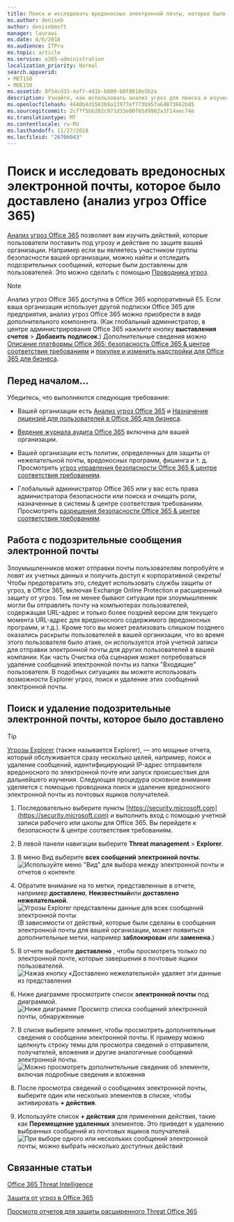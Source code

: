 ```yaml
---
title: Поиск и исследовать вредоносных электронной почты, которое было доставлено (анализ угроз Office 365)
ms.author: deniseb
author: denisebmsft
manager: laurawi
ms.date: 8/6/2018
ms.audience: ITPro
ms.topic: article
ms.service: o365-administration
localization_priority: Normal
search.appverid:
- MET150
- MOE150
ms.assetid: 8f54cd33-4af7-4d1b-b800-68f8818e5b2a
description: Узнайте, как использовать анализ угроз для поиска и изучения вредоносного по электронной почте.
ms.openlocfilehash: 4440b4d1503b9a13977ef773b95fa64873662b85
ms.sourcegitcommit: 2cf7f5bb282c971d33e00f65d9982a3f14aec74e
ms.translationtype: MT
ms.contentlocale: ru-RU
ms.lasthandoff: 11/27/2018
ms.locfileid: "26706043"
---
```

# <a name="find-and-investigate-malicious-email-that-was-delivered-office-365-threat-intelligence"></a>Поиск и исследовать вредоносных электронной почты, которое было доставлено (анализ угроз Office 365)

[Анализ угроз Office 365](office-365-ti.md) позволяет вам изучить действий, которые пользователи поставить под угрозу и действие по защите вашей организации. Например если вы являетесь участником группы безопасности вашей организации, можно найти и отследить подозрительных сообщений, которые были доставлены для пользователей. Это можно сделать с помощью [Проводника угроз](get-started-with-ti.md#threat-explorer).
  
> [!NOTE]
> Анализ угроз Office 365 доступна в Office 365 корпоративный E5. Если ваша организация использует другой подписки Office 365 для предприятия, анализ угроз Office 365 можно приобрести в виде дополнительного компонента. (Как глобальный администратор, в центре администрирования Office 365 нажмите кнопку **выставления счетов** \> **Добавить подписок**.) Дополнительные сведения можно [Описание платформы Office 365: безопасность Office 365 &amp; центре соответствия требованиям](https://technet.microsoft.com/en-us/library/dn933793.aspx) и [покупке и изменить надстройки для Office 365 для бизнеса](https://support.office.com/article/4e7b57d6-b93b-457d-aecd-0ea58bff07a6). 
  
## <a name="before-you-begin"></a>Перед началом...

Убедитесь, что выполняются следующие требования:
  
- Вашей организации есть [Анализ угроз Office 365](office-365-ti.md) и [Назначение лицензий для пользователей в Office 365 для бизнеса](https://support.office.com/article/997596b5-4173-4627-b915-36abac6786dc).
    
- [Ведение журнала аудита Office 365](turn-audit-log-search-on-or-off.md) включена для вашей организации. 
    
- Вашей организации есть политик, определенных для защиты от нежелательной почты, вредоносных программ, фишинга и т. д. Просмотреть [угроз управления безопасности Office 365 &amp; центре соответствия требованиям](threat-management.md).
    
- Глобальный администратор Office 365 или у вас есть права администратора безопасности или поиска и очищать роли, назначенные в системы &amp; центре соответствия требованиям. Просмотреть [разрешения безопасности Office 365 &amp; центре соответствия требованиям](permissions-in-the-security-and-compliance-center.md).
    
## <a name="dealing-with-suspicious-emails"></a>Работа с подозрительные сообщения электронной почты

Злоумышленников может отправки почты пользователям попробуйте и ловят их учетных данных и получить доступ к корпоративной секреты! Чтобы предотвратить это, следует использовать службы защиты от угроз, в Office 365, включая Exchange Online Protection и расширенный защиту от угроз. Тем не менее бывают ситуации при злоумышленник могли бы отправлять почту на компьютерах пользователей, содержащая URL-адрес и только более поздней версии для текущего момента URL-адрес для вредоносного содержимого (вредоносных программ, и т.д.). Кроме того вы может реализовать слишком позднего оказались раскрыты пользователей в вашей организации, что во время этого пользователя было атаке, он используется этой учетной записи для отправки электронной почты для других пользователей в вашей компании. Как часть Очистка оба сценария может потребоваться удаление сообщений электронной почты из папки "Входящие" пользователя. В подобных ситуациях вы можете использовать возможности Explorer угроз, поиск и удаление этих сообщений электронной почты.
  
## <a name="find-and-delete-suspicious-email-that-was-delivered"></a>Поиск и удаление подозрительные электронной почты, которое было доставлено

> [!TIP]
> [Угрозы Explorer](get-started-with-ti.md#threat-explorer) (также называется Explorer), — это мощные отчета, который обслуживается сразу несколько целей, например, поиск и удаление сообщений, идентифицирующий IP-адрес отправителя вредоносного по электронной почте или запуск происшествия для дальнейшего изучения. Следующая процедура основное внимание уделяется с помощью проводника поиск и удаление вредоносного электронной почты из почтовых ящиков получателей. 
  
1. Последовательно выберите пункты [https://security.microsoft.com](https://security.microsoft.com) и выполнить вход с помощью учетной записи рабочего или школы для Office 365. Вы перейдете к безопасности &amp; центре соответствия требованиям. 
    
2. В левой панели навигации выберите **Threat management** \> **Explorer**.
    
3. В меню Вид выберите **всех сообщений электронной почты**.<br/>![Используйте меню "Вид" для выбора между электронной почты и отчетов о контенте](media/d39013ff-93b6-42f6-bee5-628895c251c2.png)
  
4. Обратите внимание на то метки, представленные в отчете, например **доставлено**, **Неизвестный**или **доставлено нежелательной**.<br/>![Угрозы Explorer представлены данные для всех сообщений электронной почты](media/208826ed-a85e-446f-b276-b5fdc312fbcb.png)<br/>(В зависимости от действий, которые были сделаны в сообщения электронной почты для вашей организации, может появиться дополнительные метки, например **заблокирован** или **заменена**.)
    
5. В отчете выберите **доставлено** , чтобы просмотреть только по электронной почте, которые завершения в почтовые ящики пользователей.<br/>![Нажав кнопку «Доставлено нежелательной» удаляет эти данные из представления](media/e6fb2e47-461e-4f6f-8c65-c331bd858758.png)
  
6. Ниже диаграмме просмотрите список **электронной почты** под диаграммой.<br/>![Ниже диаграмме Просмотр списка сообщений электронной почты, обнаруженные](media/dfb60590-1236-499d-97da-86c68621e2bc.png)
  
7. В списке выберите элемент, чтобы просмотреть дополнительные сведения о сообщении электронной почты. К примеру можно щелкнуть строку темы для просмотра сведений о отправителя, получателей, вложения и другие аналогичные сообщений электронной почты.<br/>![Можно просмотреть дополнительные сведения об элементе, включая подробные сведения и вложения](media/5a5707c3-d62a-4610-ae7b-900fff8708b2.png)
  
8. После просмотра сведений о сообщениях электронной почты, выберите один или несколько элементов в списке, чтобы активировать **+ действия**.
    
9. Используйте список **+ действия** для применения действия, такие как **Перемещение удаленных** элементов. Это приведет к удалению выбранных сообщений из почтовых ящиков получателей.<br/>![При выборе одного или нескольких сообщений электронной почты, можно выбрать несколько доступных действий](media/ef12e10c-60a7-4f66-8f76-68d77ae26de1.png)
  
## <a name="related-topics"></a>Связанные статьи

[Office 365 Threat Intelligence](office-365-ti.md)
  
[Защита от угроз в Office 365](protect-against-threats.md)
  
[Просмотр отчетов для защиты расширенного Threat Office 365](view-reports-for-atp.md)
  

